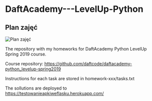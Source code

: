 # DaftAcademy---LevelUp-Python

## Plan zajęć
![Plan zajęć](https://raw.githubusercontent.com/daftcode/daftacademy-python_levelup-spring2019/master/plan_zajec.jpg)

The repository with my homeworks for DaftAcademy Python LevelUp Spring 2019 course.

Course repository: https://github.com/daftcode/daftacademy-python_levelup-spring2019

Instructions for each task are stored in homework-xxx/tasks.txt

The sollutions are deployed to https://testowanieapkiweflasku.herokuapp.com/
